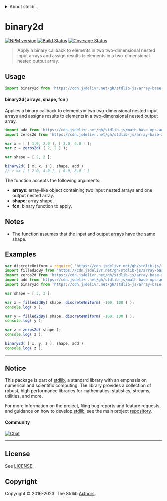 <!--

@license Apache-2.0

Copyright (c) 2023 The Stdlib Authors.

Licensed under the Apache License, Version 2.0 (the "License");
you may not use this file except in compliance with the License.
You may obtain a copy of the License at

   http://www.apache.org/licenses/LICENSE-2.0

Unless required by applicable law or agreed to in writing, software
distributed under the License is distributed on an "AS IS" BASIS,
WITHOUT WARRANTIES OR CONDITIONS OF ANY KIND, either express or implied.
See the License for the specific language governing permissions and
limitations under the License.

-->


<details>
  <summary>
    About stdlib...
  </summary>
  <p>We believe in a future in which the web is a preferred environment for numerical computation. To help realize this future, we've built stdlib. stdlib is a standard library, with an emphasis on numerical and scientific computation, written in JavaScript (and C) for execution in browsers and in Node.js.</p>
  <p>The library is fully decomposable, being architected in such a way that you can swap out and mix and match APIs and functionality to cater to your exact preferences and use cases.</p>
  <p>When you use stdlib, you can be absolutely certain that you are using the most thorough, rigorous, well-written, studied, documented, tested, measured, and high-quality code out there.</p>
  <p>To join us in bringing numerical computing to the web, get started by checking us out on <a href="https://github.com/stdlib-js/stdlib">GitHub</a>, and please consider <a href="https://opencollective.com/stdlib">financially supporting stdlib</a>. We greatly appreciate your continued support!</p>
</details>

# binary2d

[![NPM version][npm-image]][npm-url] [![Build Status][test-image]][test-url] [![Coverage Status][coverage-image]][coverage-url] <!-- [![dependencies][dependencies-image]][dependencies-url] -->

> Apply a binary callback to elements in two two-dimensional nested input arrays and assign results to elements in a two-dimensional nested output array.

<section class="intro">

</section>

<!-- /.intro -->



<section class="usage">

## Usage

```javascript
import binary2d from 'https://cdn.jsdelivr.net/gh/stdlib-js/array-base-binary2d@v0.1.0-deno/mod.js';
```

#### binary2d( arrays, shape, fcn )

Applies a binary callback to elements in two two-dimensional nested input arrays and assigns results to elements in a two-dimensional nested output array.

```javascript
import add from 'https://cdn.jsdelivr.net/gh/stdlib-js/math-base-ops-add@deno/mod.js';
import zeros2d from 'https://cdn.jsdelivr.net/gh/stdlib-js/array-base-zeros2d@deno/mod.js';

var x = [ [ 1.0, 2.0 ], [ 3.0, 4.0 ] ];
var z = zeros2d( [ 2, 2 ] );

var shape = [ 2, 2 ];

binary2d( [ x, x, z ], shape, add );
// z => [ [ 2.0, 4.0 ], [ 6.0, 8.0 ] ]
```

The function accepts the following arguments:

-   **arrays**: array-like object containing two input nested arrays and one output nested array.
-   **shape**: array shape.
-   **fcn**: binary function to apply.

</section>

<!-- /.usage -->

<section class="notes">

## Notes

-   The function assumes that the input and output arrays have the same shape.

</section>

<!-- /.notes -->

<section class="examples">

## Examples

<!-- eslint no-undef: "error" -->

```javascript
var discreteUniform = require( 'https://cdn.jsdelivr.net/gh/stdlib-js/random-base-discrete-uniform' ).factory;
import filled2dBy from 'https://cdn.jsdelivr.net/gh/stdlib-js/array-base-filled2d-by@deno/mod.js';
import zeros2d from 'https://cdn.jsdelivr.net/gh/stdlib-js/array-base-zeros2d@deno/mod.js';
import add from 'https://cdn.jsdelivr.net/gh/stdlib-js/math-base-ops-add@deno/mod.js';
import binary2d from 'https://cdn.jsdelivr.net/gh/stdlib-js/array-base-binary2d@v0.1.0-deno/mod.js';

var shape = [ 3, 3 ];

var x = filled2dBy( shape, discreteUniform( -100, 100 ) );
console.log( x );

var y = filled2dBy( shape, discreteUniform( -100, 100 ) );
console.log( y );

var z = zeros2d( shape );
console.log( z );

binary2d( [ x, y, z ], shape, add );
console.log( z );
```

</section>

<!-- /.examples -->

<!-- Section for related `stdlib` packages. Do not manually edit this section, as it is automatically populated. -->

<section class="related">

</section>

<!-- /.related -->

<!-- Section for all links. Make sure to keep an empty line after the `section` element and another before the `/section` close. -->


<section class="main-repo" >

* * *

## Notice

This package is part of [stdlib][stdlib], a standard library with an emphasis on numerical and scientific computing. The library provides a collection of robust, high performance libraries for mathematics, statistics, streams, utilities, and more.

For more information on the project, filing bug reports and feature requests, and guidance on how to develop [stdlib][stdlib], see the main project [repository][stdlib].

#### Community

[![Chat][chat-image]][chat-url]

---

## License

See [LICENSE][stdlib-license].


## Copyright

Copyright &copy; 2016-2023. The Stdlib [Authors][stdlib-authors].

</section>

<!-- /.stdlib -->

<!-- Section for all links. Make sure to keep an empty line after the `section` element and another before the `/section` close. -->

<section class="links">

[npm-image]: http://img.shields.io/npm/v/@stdlib/array-base-binary2d.svg
[npm-url]: https://npmjs.org/package/@stdlib/array-base-binary2d

[test-image]: https://github.com/stdlib-js/array-base-binary2d/actions/workflows/test.yml/badge.svg?branch=v0.1.0
[test-url]: https://github.com/stdlib-js/array-base-binary2d/actions/workflows/test.yml?query=branch:v0.1.0

[coverage-image]: https://img.shields.io/codecov/c/github/stdlib-js/array-base-binary2d/main.svg
[coverage-url]: https://codecov.io/github/stdlib-js/array-base-binary2d?branch=main

<!--

[dependencies-image]: https://img.shields.io/david/stdlib-js/array-base-binary2d.svg
[dependencies-url]: https://david-dm.org/stdlib-js/array-base-binary2d/main

-->

[chat-image]: https://img.shields.io/gitter/room/stdlib-js/stdlib.svg
[chat-url]: https://app.gitter.im/#/room/#stdlib-js_stdlib:gitter.im

[stdlib]: https://github.com/stdlib-js/stdlib

[stdlib-authors]: https://github.com/stdlib-js/stdlib/graphs/contributors

[umd]: https://github.com/umdjs/umd
[es-module]: https://developer.mozilla.org/en-US/docs/Web/JavaScript/Guide/Modules

[deno-url]: https://github.com/stdlib-js/array-base-binary2d/tree/deno
[umd-url]: https://github.com/stdlib-js/array-base-binary2d/tree/umd
[esm-url]: https://github.com/stdlib-js/array-base-binary2d/tree/esm
[branches-url]: https://github.com/stdlib-js/array-base-binary2d/blob/main/branches.md

[stdlib-license]: https://raw.githubusercontent.com/stdlib-js/array-base-binary2d/main/LICENSE

</section>

<!-- /.links -->
